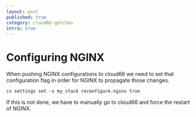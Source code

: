 ```yaml
---
layout: post
published: true
category: cloud66-gotchas
intro: true
---
```



# Configuring NGINX

When pushing NGINX configurations to cloud66 we need to set that configuration
flag in order for NGINX to propagate those changes.

`cx settings set -s my_stack reconfigure.nginx true`

If this is not done, we have to manually go to cloud66 and force the restart of
NGINX.
